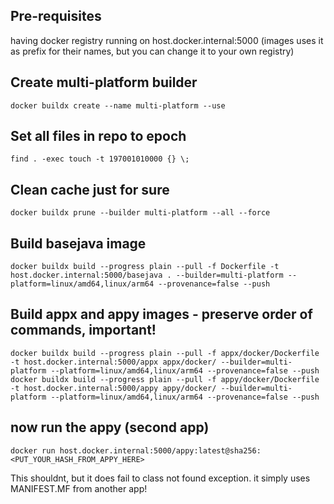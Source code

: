 ## Pre-requisites
having docker registry running on host.docker.internal:5000 (images uses it as prefix for their names, but you can change it to your own registry)

## Create multi-platform builder
```shell
docker buildx create --name multi-platform --use
```

## Set all files in repo to epoch
```shell
find . -exec touch -t 197001010000 {} \;
```

## Clean cache just for sure
```shell
docker buildx prune --builder multi-platform --all --force
```

## Build basejava image
```shell
docker buildx build --progress plain --pull -f Dockerfile -t host.docker.internal:5000/basejava . --builder=multi-platform --platform=linux/amd64,linux/arm64 --provenance=false --push
```

## Build appx and appy images - preserve order of commands, important!
```shell
docker buildx build --progress plain --pull -f appx/docker/Dockerfile -t host.docker.internal:5000/appx appx/docker/ --builder=multi-platform --platform=linux/amd64,linux/arm64 --provenance=false --push
docker buildx build --progress plain --pull -f appy/docker/Dockerfile -t host.docker.internal:5000/appy appy/docker/ --builder=multi-platform --platform=linux/amd64,linux/arm64 --provenance=false --push
```

## now run the appy (second app)
```shell
docker run host.docker.internal:5000/appy:latest@sha256:<PUT_YOUR_HASH_FROM_APPY_HERE>
```
This shouldnt, but it does fail to class not found exception. it simply uses MANIFEST.MF from another app!
